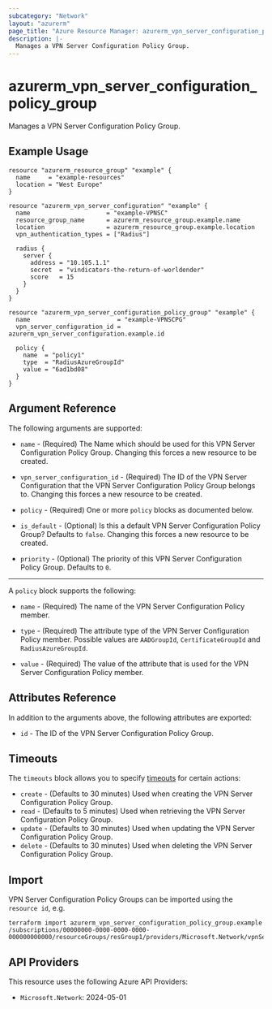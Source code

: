 ```yaml
---
subcategory: "Network"
layout: "azurerm"
page_title: "Azure Resource Manager: azurerm_vpn_server_configuration_policy_group"
description: |-
  Manages a VPN Server Configuration Policy Group.
---
```


# azurerm_vpn_server_configuration_policy_group

Manages a VPN Server Configuration Policy Group.

## Example Usage

```hcl
resource "azurerm_resource_group" "example" {
  name     = "example-resources"
  location = "West Europe"
}

resource "azurerm_vpn_server_configuration" "example" {
  name                     = "example-VPNSC"
  resource_group_name      = azurerm_resource_group.example.name
  location                 = azurerm_resource_group.example.location
  vpn_authentication_types = ["Radius"]

  radius {
    server {
      address = "10.105.1.1"
      secret  = "vindicators-the-return-of-worldender"
      score   = 15
    }
  }
}

resource "azurerm_vpn_server_configuration_policy_group" "example" {
  name                        = "example-VPNSCPG"
  vpn_server_configuration_id = azurerm_vpn_server_configuration.example.id

  policy {
    name  = "policy1"
    type  = "RadiusAzureGroupId"
    value = "6ad1bd08"
  }
}
```

## Argument Reference

The following arguments are supported:

* `name` - (Required) The Name which should be used for this VPN Server Configuration Policy Group. Changing this forces a new resource to be created.

* `vpn_server_configuration_id` - (Required) The ID of the VPN Server Configuration that the VPN Server Configuration Policy Group belongs to. Changing this forces a new resource to be created.

* `policy` - (Required) One or more `policy` blocks as documented below.

* `is_default` - (Optional) Is this a default VPN Server Configuration Policy Group? Defaults to `false`. Changing this forces a new resource to be created.

* `priority` - (Optional) The priority of this VPN Server Configuration Policy Group. Defaults to `0`.

---

A `policy` block supports the following:

* `name` - (Required) The name of the VPN Server Configuration Policy member.

* `type` - (Required) The attribute type of the VPN Server Configuration Policy member. Possible values are `AADGroupId`, `CertificateGroupId` and `RadiusAzureGroupId`.

* `value` - (Required) The value of the attribute that is used for the VPN Server Configuration Policy member.

## Attributes Reference

In addition to the arguments above, the following attributes are exported:

* `id` - The ID of the VPN Server Configuration Policy Group.

## Timeouts

The `timeouts` block allows you to specify [timeouts](https://www.terraform.io/language/resources/syntax#operation-timeouts) for certain actions:

* `create` - (Defaults to 30 minutes) Used when creating the VPN Server Configuration Policy Group.
* `read` - (Defaults to 5 minutes) Used when retrieving the VPN Server Configuration Policy Group.
* `update` - (Defaults to 30 minutes) Used when updating the VPN Server Configuration Policy Group.
* `delete` - (Defaults to 30 minutes) Used when deleting the VPN Server Configuration Policy Group.

## Import

VPN Server Configuration Policy Groups can be imported using the `resource id`, e.g.

```shell
terraform import azurerm_vpn_server_configuration_policy_group.example /subscriptions/00000000-0000-0000-0000-000000000000/resourceGroups/resGroup1/providers/Microsoft.Network/vpnServerConfigurations/serverConfiguration1/configurationPolicyGroups/configurationPolicyGroup1
```

## API Providers
<!-- This section is generated, changes will be overwritten -->
This resource uses the following Azure API Providers:

* `Microsoft.Network`: 2024-05-01
